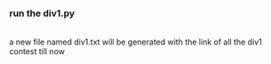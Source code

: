 <h3>run the div1.py </h3></br>
a new file named div1.txt will be generated with the link of all the div1 contest till now 

